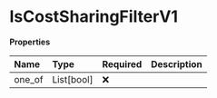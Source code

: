 # IsCostSharingFilterV1

**Properties**

| Name   | Type       | Required | Description |
| :----- | :--------- | :------- | :---------- |
| one_of | List[bool] | ❌       |             |

<!-- This file was generated by liblab | https://liblab.com/ -->
